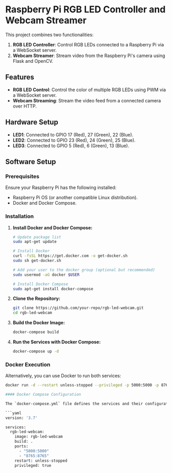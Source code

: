 # Raspberry Pi RGB LED Controller and Webcam Streamer

This project combines two functionalities:

1. **RGB LED Controller**: Control RGB LEDs connected to a Raspberry Pi via a WebSocket server.
2. **Webcam Streamer**: Stream video from the Raspberry Pi's camera using Flask and OpenCV.

## Features

- **RGB LED Control**: Control the color of multiple RGB LEDs using PWM via a WebSocket server.
- **Webcam Streaming**: Stream the video feed from a connected camera over HTTP.

## Hardware Setup

- **LED1**: Connected to GPIO 17 (Red), 27 (Green), 22 (Blue).
- **LED2**: Connected to GPIO 23 (Red), 24 (Green), 25 (Blue).
- **LED3**: Connected to GPIO 5 (Red), 6 (Green), 13 (Blue).

## Software Setup

### Prerequisites

Ensure your Raspberry Pi has the following installed:

- Raspberry Pi OS (or another compatible Linux distribution).
- Docker and Docker Compose.

### Installation

1. **Install Docker and Docker Compose:**

    ```bash
    # Update package list
    sudo apt-get update

    # Install Docker
    curl -fsSL https://get.docker.com -o get-docker.sh
    sudo sh get-docker.sh

    # Add your user to the docker group (optional but recommended)
    sudo usermod -aG docker $USER

    # Install Docker Compose
    sudo apt-get install docker-compose
    ```

2. **Clone the Repository:**

    ```bash
    git clone https://github.com/your-repo/rgb-led-webcam.git
    cd rgb-led-webcam
    ```

3. **Build the Docker Image:**

    ```bash
    docker-compose build
    ```

4. **Run the Services with Docker Compose:**

    ```bash
    docker-compose up -d
    ```

### Docker Execution

Alternatively, you can use Docker to run both services:

```bash
docker run -d --restart unless-stopped --privileged -p 5000:5000 -p 8765:8765 rgb-led-webcam

#### Docker Compose Configuration

The `docker-compose.yml` file defines the services and their configurations. It includes the `privileged` mode to allow access to GPIO pins:

```yaml
version: '3.7'

services:
  rgb-led-webcam:
    image: rgb-led-webcam
    build: .
    ports:
      - "5000:5000"
      - "8765:8765"
    restart: unless-stopped
    privileged: true



